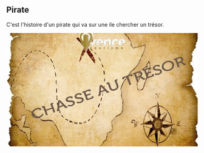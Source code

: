 ## Pirate

C'est l'histoire d'un pirate qui va sur une ile chercher un trésor.


![chasse au tésor](tresor.jpg?raw=true "La chasse au trésor")